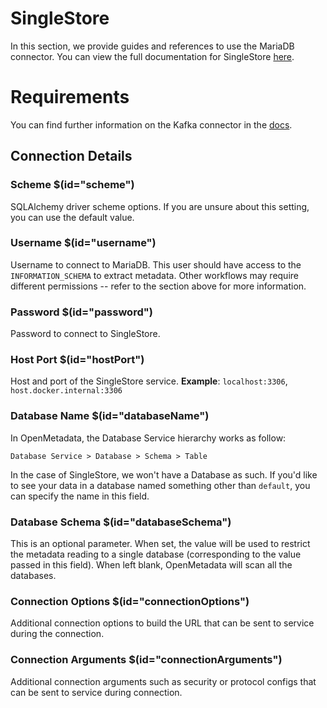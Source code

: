 # SingleStore
In this section, we provide guides and references to use the MariaDB connector. You can view the full documentation for SingleStore [here](https://docs.open-metadata.org/connectors/database/singlestore).

# Requirements
You can find further information on the Kafka connector in the [docs](https://docs.open-metadata.org/connectors/database/singlestore).

## Connection Details
### Scheme $(id="scheme")
SQLAlchemy driver scheme options. If you are unsure about this setting, you can use the default value.

### Username $(id="username")
Username to connect to MariaDB. This user should have access to the `INFORMATION_SCHEMA` to extract metadata. Other workflows may require different permissions -- refer to the section above for more information.

### Password $(id="password")
Password to connect to SingleStore.

### Host Port $(id="hostPort")
Host and port of the SingleStore service.
**Example**: `localhost:3306`, `host.docker.internal:3306`

### Database Name $(id="databaseName")
In OpenMetadata, the Database Service hierarchy works as follow:
```
Database Service > Database > Schema > Table
```
In the case of SingleStore, we won't have a Database as such. If you'd like to see your data in a database named something other than `default`, you can specify the name in this field.

### Database Schema $(id="databaseSchema")
This is an optional parameter. When set, the value will be used to restrict the metadata reading to a single database (corresponding to the value passed in this field). When left blank, OpenMetadata will scan all the databases.

### Connection Options $(id="connectionOptions")
Additional connection options to build the URL that can be sent to service during the connection.

### Connection Arguments $(id="connectionArguments")
Additional connection arguments such as security or protocol configs that can be sent to service during connection.

